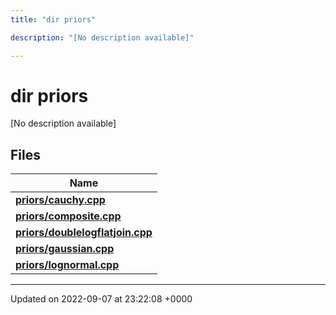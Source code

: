 ```yaml
---
title: "dir priors"

description: "[No description available]"

---
```


# dir priors

[No description available]

## Files

| Name           |
| -------------- |
| **[priors/cauchy.cpp](/documentation/code/files/cauchy_8cpp/#file-cauchycpp)**  |
| **[priors/composite.cpp](/documentation/code/files/composite_8cpp/#file-compositecpp)**  |
| **[priors/doublelogflatjoin.cpp](/documentation/code/files/doublelogflatjoin_8cpp/#file-doublelogflatjoincpp)**  |
| **[priors/gaussian.cpp](/documentation/code/files/gaussian_8cpp/#file-gaussiancpp)**  |
| **[priors/lognormal.cpp](/documentation/code/files/lognormal_8cpp/#file-lognormalcpp)**  |






-------------------------------

Updated on 2022-09-07 at 23:22:08 +0000
